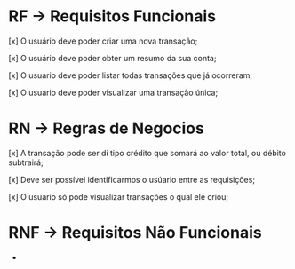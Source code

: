 # RF -> Requisitos Funcionais

[x] O usuário deve poder criar uma nova transação;

[x] O usuário deve poder obter um resumo da sua conta;

[x] O usuario deve poder listar todas transações que já ocorreram;

[x] O usuario deve poder visualizar uma transação única;

# RN  -> Regras de Negocios

[x] A transação pode ser di tipo crédito que somará ao valor total, ou débito subtrairá;

[x] Deve ser possível identificarmos o usúario entre as requisições;

[x] O usuario só pode visualizar transações o qual ele criou;

# RNF ->  Requisitos Não Funcionais

- 
